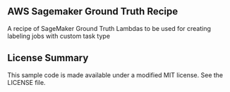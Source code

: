 ## AWS Sagemaker Ground Truth Recipe

A recipe of SageMaker Ground Truth Lambdas to be used for creating labeling jobs with custom task type

## License Summary

This sample code is made available under a modified MIT license. See the LICENSE file.

